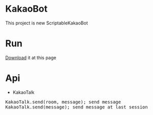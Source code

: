 # KakaoBot
This project is new ScriptableKakaoBot

# Run
[Download](https://play.google.com/store/apps/details?id=com.suyong.kakaobot) it at this page

# Api
 * KakaoTalk
<pre>
KakaoTalk.send(room, message); send message
KakaoTalk.send(message); send message at last session
</pre>
